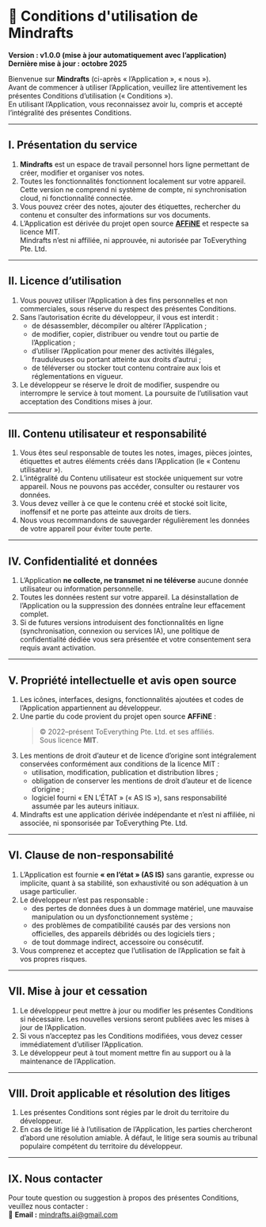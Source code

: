# 📝 Conditions d'utilisation de Mindrafts

**Version : v1.0.0 (mise à jour automatiquement avec l’application)**  
**Dernière mise à jour : octobre 2025**

Bienvenue sur **Mindrafts** (ci-après « l’Application », « nous »).  
Avant de commencer à utiliser l’Application, veuillez lire attentivement les présentes Conditions d’utilisation (« Conditions »).  
En utilisant l’Application, vous reconnaissez avoir lu, compris et accepté l’intégralité des présentes Conditions.

---

## I. Présentation du service

1. **Mindrafts** est un espace de travail personnel hors ligne permettant de créer, modifier et organiser vos notes.
2. Toutes les fonctionnalités fonctionnent localement sur votre appareil. Cette version ne comprend ni système de compte, ni synchronisation cloud, ni fonctionnalité connectée.
3. Vous pouvez créer des notes, ajouter des étiquettes, rechercher du contenu et consulter des informations sur vos documents.
4. L’Application est dérivée du projet open source [**AFFiNE**](https://github.com/toeverything/AFFiNE) et respecte sa licence MIT.  
   Mindrafts n’est ni affiliée, ni approuvée, ni autorisée par ToEverything Pte. Ltd.

---

## II. Licence d’utilisation

1. Vous pouvez utiliser l’Application à des fins personnelles et non commerciales, sous réserve du respect des présentes Conditions.
2. Sans l’autorisation écrite du développeur, il vous est interdit :
   - de désassembler, décompiler ou altérer l’Application ;
   - de modifier, copier, distribuer ou vendre tout ou partie de l’Application ;
   - d’utiliser l’Application pour mener des activités illégales, frauduleuses ou portant atteinte aux droits d’autrui ;
   - de téléverser ou stocker tout contenu contraire aux lois et réglementations en vigueur.
3. Le développeur se réserve le droit de modifier, suspendre ou interrompre le service à tout moment. La poursuite de l’utilisation vaut acceptation des Conditions mises à jour.

---

## III. Contenu utilisateur et responsabilité

1. Vous êtes seul responsable de toutes les notes, images, pièces jointes, étiquettes et autres éléments créés dans l’Application (le « Contenu utilisateur »).
2. L’intégralité du Contenu utilisateur est stockée uniquement sur votre appareil. Nous ne pouvons pas accéder, consulter ou restaurer vos données.
3. Vous devez veiller à ce que le contenu créé et stocké soit licite, inoffensif et ne porte pas atteinte aux droits de tiers.
4. Nous vous recommandons de sauvegarder régulièrement les données de votre appareil pour éviter toute perte.

---

## IV. Confidentialité et données

1. L’Application **ne collecte, ne transmet ni ne téléverse** aucune donnée utilisateur ou information personnelle.
2. Toutes les données restent sur votre appareil. La désinstallation de l’Application ou la suppression des données entraîne leur effacement complet.
3. Si de futures versions introduisent des fonctionnalités en ligne (synchronisation, connexion ou services IA), une politique de confidentialité dédiée vous sera présentée et votre consentement sera requis avant activation.

---

## V. Propriété intellectuelle et avis open source

1. Les icônes, interfaces, designs, fonctionnalités ajoutées et codes de l’Application appartiennent au développeur.
2. Une partie du code provient du projet open source **AFFiNE** :
   > © 2022–présent ToEverything Pte. Ltd. et ses affiliés.  
   > Sous licence **MIT**.
3. Les mentions de droit d’auteur et de licence d’origine sont intégralement conservées conformément aux conditions de la licence MIT :
   - utilisation, modification, publication et distribution libres ;
   - obligation de conserver les mentions de droit d’auteur et de licence d’origine ;
   - logiciel fourni « EN L’ÉTAT » (« AS IS »), sans responsabilité assumée par les auteurs initiaux.
4. Mindrafts est une application dérivée indépendante et n’est ni affiliée, ni associée, ni sponsorisée par ToEverything Pte. Ltd.

---

## VI. Clause de non-responsabilité

1. L’Application est fournie **« en l’état » (AS IS)** sans garantie, expresse ou implicite, quant à sa stabilité, son exhaustivité ou son adéquation à un usage particulier.
2. Le développeur n’est pas responsable :
   - des pertes de données dues à un dommage matériel, une mauvaise manipulation ou un dysfonctionnement système ;
   - des problèmes de compatibilité causés par des versions non officielles, des appareils débridés ou des logiciels tiers ;
   - de tout dommage indirect, accessoire ou consécutif.
3. Vous comprenez et acceptez que l’utilisation de l’Application se fait à vos propres risques.

---

## VII. Mise à jour et cessation

1. Le développeur peut mettre à jour ou modifier les présentes Conditions si nécessaire. Les nouvelles versions seront publiées avec les mises à jour de l’Application.
2. Si vous n’acceptez pas les Conditions modifiées, vous devez cesser immédiatement d’utiliser l’Application.
3. Le développeur peut à tout moment mettre fin au support ou à la maintenance de l’Application.

---

## VIII. Droit applicable et résolution des litiges

1. Les présentes Conditions sont régies par le droit du territoire du développeur.
2. En cas de litige lié à l’utilisation de l’Application, les parties chercheront d’abord une résolution amiable. À défaut, le litige sera soumis au tribunal populaire compétent du territoire du développeur.

---

## IX. Nous contacter

Pour toute question ou suggestion à propos des présentes Conditions, veuillez nous contacter :  
📧 **Email :** mindrafts.ai@gmail.com
